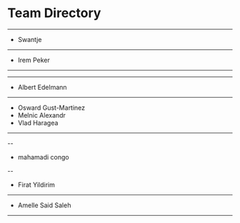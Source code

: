 # Team Directory

---
- Swantje
---
- Irem Peker
---
---
- Albert Edelmann
---
- Osward Gust-Martinez
- Melnic Alexandr
- Vlad Haragea

---
--
- mahamadi congo

--
- Firat Yildirim
---
- Amelle Said Saleh
---

